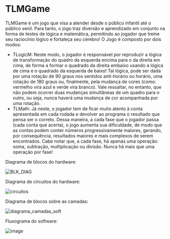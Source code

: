 # TLMGame
TLMGame é um jogo que visa a atender desde o público infantil até o público senil. Para tanto, o jogo traz diversão e aprendizado em conjunto na forma de testes de lógica e matemática, permitindo ao jogador que treine seu raciocínio lógico e fortaleça seu cérebro!
O Jogo é composto por dois modos:
- TLogicM: Neste modo, o jogador é responsável por reproduzir a lógica de transformação do quadro da esquerda encima para o da direita em cima, de forma a formar o quadrado da direita embaixo usando a lógica de cima e o quadrado da esquerda de baixo!  Tal lógica, pode ser dada por uma rotação de 90 graus nos sentidos anti-horário ou horário, uma rotação de 180 graus ou, finalmente, pela mudança de cores (como: vermelho vira azul e verde vira branco). Vale ressaltar, no entanto, que não podem ocorrer duas mudanças simultâneas de um quadro para o outro, ou seja, nunca haverá uma mudança de cor acompanhada por uma rotação.
- TLMath: Já neste, o jogador tem de ficar muito atento à conta apresentada em cada rodada e devolver ao programa o resultado que pensa ser o correto. Dessa maneira, a cada fase que o jogador passa (cada conta que acerta), o jogo aumenta sua dificuldade, de modo que as contas podem conter números progressivamente maiores, gerando, por consequência, resultados maiores e mais complexos de serem encontrados. Cabe notar que, a cada fase, há apenas uma operação: soma, subtração, multiplicação ou divisão. Nunca há mais que uma operação por fase!

Diagrama de blocos do hardware:

![BLK_DIAG](https://github.com/user-attachments/assets/0274e07a-0e4a-47da-a5a2-73a3c7a08549)

Diagrama de circuitos do hardware:

![circuitos](https://github.com/user-attachments/assets/ccbc3798-8b65-4fb5-8438-f708694d2c23)

Diagrama de blocos sobre as camadas:

![diagrama_camadas_soft](https://github.com/user-attachments/assets/8c9e5d98-8c71-4d03-a9b1-0e6a105a5400)

Fluxograma do software:

![image](https://github.com/user-attachments/assets/e2b2ebc7-048b-4bc9-ab62-c2d09705fabd)
